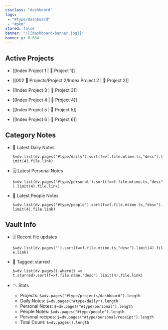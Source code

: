 ```yaml
---
cssclass: "dashboard"
tags:
 - "#type/dashboard"
 - "#pkm"
stared: false
banner: "![[dashboard-banner.jpg]]"
banner_y: 0.684
---
```


## Active Projects

- [[Index Project 1 | 💼 Project 1]]
- [[002 💼 Projects/Project 2/Index Project 2 | 💼 Project 2]]
- [[Index Project 3 | 💼 Project 3]]

- [[Index Project 4 | 💼 Project 4]]
- [[Index Project 5 | 💼 Project 5]]
- [[Index Project 6 | 💼 Project 6]]

## Category Notes

- 📅 Latest Daily Notes

	 `$=dv.list(dv.pages('#type/daily').sort(f=>f.file.mtime.ts,"desc").limit(4).file.link)`

- 🗒️ Latest Personal Notes

	 `$=dv.list(dv.pages('#type/personal').sort(f=>f.file.mtime.ts,"desc").limit(4).file.link)`

- 👥 Latest People Notes

	 `$=dv.list(dv.pages('#type/people').sort(f=>f.file.mtime.ts,"desc").limit(4).file.link)`

## Vault Info

- 🗄️ Recent file updates

	 `$=dv.list(dv.pages('').sort(f=>f.file.mtime.ts,"desc").limit(4).file.link)`

- 🔖 Tagged:  starred 

	 `$=dv.list(dv.pages().where(t => t.starred).sort(f=>f.file.name,"desc").limit(4).file.link)`

- 〽️ Stats
	- Projects: `$=dv.pages("#type/projects/dashboard").length`
	- Daily Notes: `$=dv.pages("#type/daily").length`
	- Personal Notes: `$=dv.pages("#type/personal").length`
	- People Notes: `$=dv.pages("#type/people").length`
	- Personal recipes: `$=dv.pages("#type/personal/receipt").length`
	- Total Count: `$=dv.pages().length`